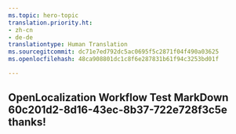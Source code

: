```yaml
---
ms.topic: hero-topic
translation.priority.ht:
- zh-cn
- de-de
translationtype: Human Translation
ms.sourcegitcommit: dc71e7ed792dc5ac0695f5c2871f04f490a03625
ms.openlocfilehash: 48ca908801dc1c8f6e287831b61f94c3253bd01f

---
```

## OpenLocalization Workflow Test MarkDown 60c201d2-8d16-43ec-8b37-722e728f3c5e thanks!



<!--HONumber=Jul16_HO3-->


